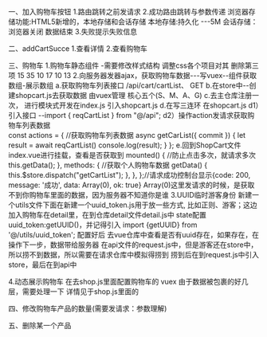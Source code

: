 一、加入购物车按钮
1.路由跳转之前发请求
2.成功路由跳转与参数传递
浏览器存储功能:HTML5新增的，本地存储和会话存储
本地存储:持久化 ---5M
会话存储：浏览器关闭  数据结束
3.失败提示失败信息

二、addCartSucce
1.查看详情
2.查看购物车

三、购物车
1.购物车静态组件 -需要修改样式结构
调整css各个项目对其   删除第三项  15 35 10 17 10 13
2.向服务器发器ajax，获取购物车数据---写vuex--组件获取数组-展示数组
a.获取购物车列表接口 /api/cart/cartList、 GET
b.在store中--创建shopcart.js去获取数据 由vuex管理 核心五个(S、M、A、G)
c.去主仓库注册一次， 进行模块式开发在index.js 引入shopcart.js
d.在写三连环 在shopcart.js 
  d1）引入接口 --import { reqCartList } from "@/api";
  d2）操作action发请求获取购物车列表数据  
  const actions = {
      //获取购物车列表数据
      async getCarList({ commit }) {
          let result = await reqCartList()
          console.log(result);
      }
  };
e.回到ShopCart文件index.vue进行挂载，查看是否获取到
 mounted() {
    //防止点击多次，就请求多次
    this.getData();
  },
  methods: {
    //获取个人购物车数据
    getData() {
      this.$store.dispatch("getCartList");
    },
  },
};//请求成功控制台显示{code: 200, message: '成功', data: Array(0), ok: true}
Array(0)这里发请求的时候，是获取不到你购物车里面的数据，因为服务器不知道你是谁
3.UUID临时游客身份
新建一个utils文件下面在新建一个uuid_token.js用于放一些方式, 比如正则、游客；这边加入购物车在detail里，在到仓库detail文件detail.js中 state配置  uuid_token:getUUID()，并记得引入 import {getUUID} from '@/utils/uuid_token';
配置好后 去vue仓库中查看是否有uuid存在，如果存在，在操作下一步，数据带给服务器
在api文件的request.js中，但是游客还在store中，所以捞不到数据，所以需要在请求仓库中模拟得捞到
捞到后在到request.js中引入store，最后在到api中

4.动态展示购物车
在去shop.js里面配置购物车的 vuex 由于数据被包裹的好几层，需要处理一下
详情见于shop.js里面的


四、修改购物车产品的数量(需要发请求：参数理解)



五、删除某一个产品